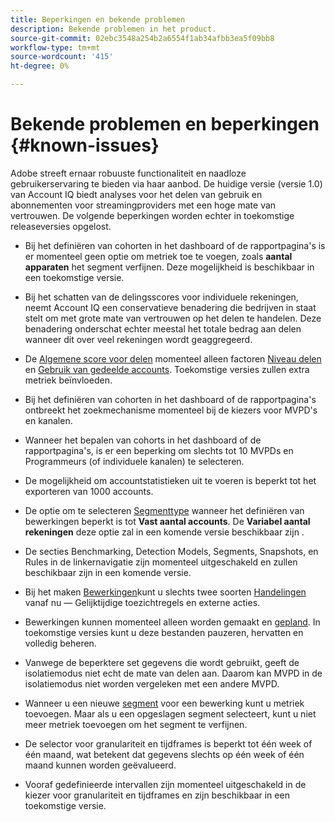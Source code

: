 ```yaml
---
title: Beperkingen en bekende problemen
description: Bekende problemen in het product.
source-git-commit: 02ebc3548a254b2a6554f1ab34afbb3ea5f09bb8
workflow-type: tm+mt
source-wordcount: '415'
ht-degree: 0%

---
```


# Bekende problemen en beperkingen {#known-issues}

Adobe streeft ernaar robuuste functionaliteit en naadloze gebruikerservaring te bieden via haar aanbod. De huidige versie (versie 1.0) van Account IQ biedt analyses voor het delen van gebruik en abonnementen voor streamingproviders met een hoge mate van vertrouwen. De volgende beperkingen worden echter in toekomstige releaseversies opgelost.

* Bij het definiëren van cohorten in het dashboard of de rapportpagina&#39;s is er momenteel geen optie om metriek toe te voegen, zoals **aantal apparaten** het segment verfijnen. Deze mogelijkheid is beschikbaar in een toekomstige versie.

* Bij het schatten van de delingsscores voor individuele rekeningen, neemt Account IQ een conservatieve benadering die bedrijven in staat stelt om met grote mate van vertrouwen op het delen te handelen. Deze benadering onderschat echter meestal het totale bedrag aan delen wanneer dit over veel rekeningen wordt geaggregeerd.

* De [Algemene score voor delen](/help/AccountIQ/dashboard.md#overall-sharing-score) momenteel alleen factoren [Niveau delen](/help/AccountIQ/dashboard.md#sharing-level) en [Gebruik van gedeelde accounts](/help/AccountIQ/dashboard.md#usage-from-shared-accounts). Toekomstige versies zullen extra metriek beïnvloeden.

* Bij het definiëren van cohorten in het dashboard of de rapportpagina&#39;s ontbreekt het zoekmechanisme momenteel bij de kiezers voor MVPD&#39;s en kanalen.

* Wanneer het bepalen van cohorts in het dashboard of de rapportpagina&#39;s, is er een beperking om slechts tot 10 MVPDs en Programmeurs (of individuele kanalen) te selecteren.

* De mogelijkheid om accountstatistieken uit te voeren is beperkt tot het exporteren van 1000 accounts.

* De optie om te selecteren [Segmenttype](#segment-type) wanneer het definiëren van bewerkingen beperkt is tot **Vast aantal accounts**. De **Variabel aantal rekeningen** deze optie zal in een komende versie beschikbaar zijn .

* De secties Benchmarking, Detection Models, Segments, Snapshots, en Rules in de linkernavigatie zijn momenteel uitgeschakeld en zullen beschikbaar zijn in een komende versie.

* Bij het maken [Bewerkingen](/help/AccountIQ/operation-affecting-user-segment.md)kunt u slechts twee soorten [Handelingen](/help/AccountIQ/operation-affecting-user-segment.md) vanaf nu — Gelijktijdige toezichtregels en externe acties.

* Bewerkingen kunnen momenteel alleen worden gemaakt en [gepland](/help/AccountIQ/operation-affecting-user-segment.md#action). In toekomstige versies kunt u deze bestanden pauzeren, hervatten en volledig beheren.

* Vanwege de beperktere set gegevens die wordt gebruikt, geeft de isolatiemodus niet echt de mate van delen aan. Daarom kan MVPD in de isolatiemodus niet worden vergeleken met een andere MVPD. <!--do we need to separate out this limitation, which is from a different persona i.e. only for Programmer persona?-->

* Wanneer u een nieuwe [segment](/help/AccountIQ/segments-timeframe.md) voor een bewerking kunt u metriek toevoegen. Maar als u een opgeslagen segment selecteert, kunt u niet meer metriek toevoegen om het segment te verfijnen.

* De selector voor granulariteit en tijdframes is beperkt tot één week of één maand, wat betekent dat gegevens slechts op één week of één maand kunnen worden geëvalueerd.

* Vooraf gedefinieerde intervallen zijn momenteel uitgeschakeld in de kiezer voor granulariteit en tijdframes en zijn beschikbaar in een toekomstige versie.
